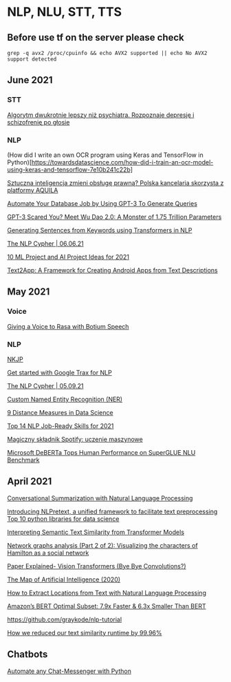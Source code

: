 # NLP, NLU, STT, TTS

## Before use tf on the server please check

```
grep -q avx2 /proc/cpuinfo && echo AVX2 supported || echo No AVX2 support detected
```

## June 2021

### STT

[Algorytm dwukrotnie lepszy niż psychiatra. Rozpoznaje depresję i schizofrenię po głosie](https://www.focus.pl/artykul/algorytm-dwukrotnie-lepszy-niz-psychiatra-rozpoznaje-depresje-i-schizofrenie-po-glosie)

### NLP

(How did I write an own OCR program using Keras and TensorFlow in Python)[https://towardsdatascience.com/how-did-i-train-an-ocr-model-using-keras-and-tensorflow-7e10b241c22b]

[Sztuczna inteligencja zmieni obsługę prawną? Polska kancelaria skorzysta z platformy AQUILA](https://whatsnext.pl/sztuczna-inteligencja-platforma-aquila-sadownictwo/)

[Automate Your Database Job by Using GPT-3 To Generate Queries](https://betterprogramming.pub/automate-your-database-job-by-using-gpt-3-to-generate-queries-9e0ad2004f01)

[GPT-3 Scared You? Meet Wu Dao 2.0: A Monster of 1.75 Trillion Parameters](https://towardsdatascience.com/gpt-3-scared-you-meet-wu-dao-2-0-a-monster-of-1-75-trillion-parameters-832cd83db484)

[Generating Sentences from Keywords using Transformers in NLP](https://medium.com/mlearning-ai/generating-sentences-from-keywords-using-transformers-in-nlp-e89f4de5cf6b)

[The NLP Cypher | 06.06.21](https://pub.towardsai.net/the-nlp-cypher-06-06-21-27b7b0de02f4)

[10 ML Project and AI Project Ideas for 2021](https://jelvix.medium.com/10-ml-project-and-ai-project-ideas-for-2021-133bc59ae545)

[Text2App: A Framework for Creating Android Apps from Text Descriptions](https://arxiv.org/pdf/2104.08301.pdf?fbclid=IwAR022b41Mh4BBQ7muPM_WEzI18Ry0tzPaXtUPb3usfoY7U9wA0Be9JgOBfQ)

## May 2021

### Voice
[Giving a Voice to Rasa with Botium Speech](https://floriantreml.medium.com/giving-a-voice-to-rasa-with-botium-speech-1c65a7513bdf)

### NLP
[NKJP](http://nkjp.pl/index.php?page=14&lang=0)

[Get started with Google Trax for NLP](https://towardsdatascience.com/get-started-with-google-trax-for-nlp-ff8dcd3119cf)

[The NLP Cypher | 05.09.21](https://pub.towardsai.net/the-nlp-cypher-05-09-21-12c474a6cdd8)

[Custom Named Entity Recognition (NER)](https://medium.com/product-ai/custom-named-entity-recognition-ner-329e73cf909b)

[9 Distance Measures in Data Science](https://towardsdatascience.com/9-distance-measures-in-data-science-918109d069fa)

[Top 14 NLP Job-Ready Skills for 2021](https://medium.com/@ODSC/top-14-nlp-job-ready-skills-for-2021-84325af56636)

[Magiczny składnik Spotify: uczenie maszynowe](https://ichi.pro/pl/magiczny-skladnik-spotify-uczenie-maszynowe-200864210668035)

[Microsoft DeBERTa Tops Human Performance on SuperGLUE NLU Benchmark](https://medium.com/syncedreview/microsoft-deberta-tops-human-performance-on-superglue-nlu-benchmark-be590e63299f)

## April 2021

[Conversational Summarization with Natural Language Processing](https://medium.com/rocket-mortgage-technology-blog/conversational-summarization-with-natural-language-processing-c073a6bcaa3a)

[Introducing NLPretext, a unified framework to facilitate text preprocessing](https://medium.com/artefact-engineering-and-data-science/introducing-nlpretext-a8bb7c03df89)
[Top 10 python libraries for data science](https://technologynous.com/top-10-python-libraries-for-data-science/)

[Interpreting Semantic Text Similarity from Transformer Models](https://towardsdatascience.com/interpreting-semantic-text-similarity-from-transformer-models-ba1b08e6566c)

[Network graphs analysis (Part 2 of 2): Visualizing the characters of Hamilton as a social network](https://medium.com/data-science-at-microsoft/network-graphs-analysis-part-2-of-2-visualizing-the-characters-of-hamilton-as-a-social-network-ed61699df319)

[Paper Explained- Vision Transformers (Bye Bye Convolutions?)](https://medium.com/analytics-vidhya/vision-transformers-bye-bye-convolutions-e929d022e4ab)

[The Map of Artificial Intelligence (2020)](https://medium.com/swlh/the-map-of-artificial-intelligence-2020-2c4f446f4e43)

[How to Extract Locations from Text with Natural Language Processing](https://medium.com/spatial-data-science/how-to-extract-locations-from-text-with-natural-language-processing-9b77035b3ea4)

[Amazon’s BERT Optimal Subset: 7.9x Faster & 6.3x Smaller Than BERT](https://medium.com/syncedreview/amazons-bert-optimal-subset-7-9x-faster-6-3x-smaller-than-bert-10323e4538e9)

https://github.com/graykode/nlp-tutorial

[How we reduced our text similarity runtime by 99.96%](https://medium.com/data-science-at-microsoft/how-we-reduced-our-text-similarity-runtime-by-99-96-e8e4b4426b35)

## Chatbots

[Automate any Chat-Messenger with Python](https://medium.com/analytics-vidhya/automate-any-chat-messenger-with-python-538d1b7d5ed0)

